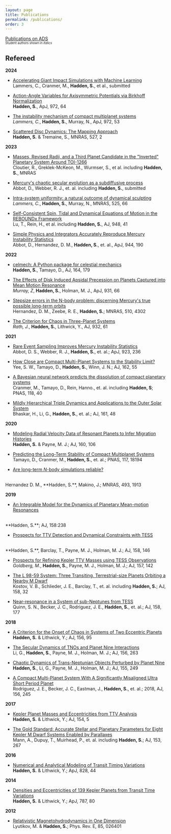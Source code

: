 ```yaml
---
layout: page
title: Publications
permalink: /publications/
order: 3
---
```


[Publications on ADS](https://ui.adsabs.harvard.edu/search/q=orcid%3A0000-0002-1032-0783&sort=date+desc)
<br>
<sub><sup>Student authors shown in *italics*</sup></sub>

Refereed
--------
**2024**
- [Accelerating Giant Impact Simulations with Machine Learning](https://arxiv.org/abs/2408.08873)
<br>Lammers, C., Cranmer, M., **Hadden, S.**, et al., submitted

- [Action-Angle Variables for Axisymmetric Potentials via Birkhoff Normalization](https://ui.adsabs.harvard.edu/abs/2024ApJ...972...64H/abstract)
<br>**Hadden, S.**, ApJ, 972, 64

- [The instability mechanism of compact multiplanet systems](https://ui.adsabs.harvard.edu/abs/2024ApJ...972...53L/abstract)
<br>*Lammers, C.*, **Hadden, S.**, Murray, N., ApJ, 972, 53

- [Scattered Disc Dynamics: The Mapping Approach](https://ui.adsabs.harvard.edu/abs/2024MNRAS.527.3054H/abstract)
<br>**Hadden, S.** & Tremaine, S., MNRAS, 527, 2

**2023**

- [Masses, Revised Radii, and a Third Planet Candidate in the "Inverted" Planetary System Around TOI-1266](https://ui.adsabs.harvard.edu/abs/2023MNRAS.tmp.3309C/abstract)
<br>Cloutier, R., Greklek-McKeon, M., Wurmser, S., et al. including  **Hadden, S.**, MNRAS 

- [Mercury's chaotic secular evolution as a subdiffusive process](https://arxiv.org/abs/2306.11870)
<br>Abbot, D., Webber, R. J., et. al. including  **Hadden, S.**, submitted

- [Intra-system uniformity: a natural outcome of dynamical sculpting](https://ui.adsabs.harvard.edu/abs/2023arXiv230402634L/abstract)
<br>*Lammers, C.*, **Hadden, S.**, Murray, N., MNRAS, 525, 66

- [Self-Consistent Spin, Tidal and Dynamical Equations of Motion in the REBOUNDx Framework](https://ui.adsabs.harvard.edu/abs/2023arXiv230300006L/abstract)
<br>Lu, T., Rein, H., et al. including **Hadden, S.**, AJ, 948, 41

- [Simple Physics and Integrators Accurately Reproduce Mercury Instability Statistics](https://ui.adsabs.harvard.edu/abs/2023ApJ...944..190A/abstract)
<br>Abbot, D., Hernandez, D. M., **Hadden, S.**, et. al., ApJ, 944, 190 

**2022**

 - [celmech: A Python package for celestial mechanics](https://ui.adsabs.harvard.edu/abs/2022arXiv220510385H/abstract)
<br> **Hadden, S.**, Tamayo, D., AJ, 164, 179

 - [The Effects of Disk Induced Apsidal Precession on Planets Captured into Mean Motion Resonance](https://ui.adsabs.harvard.edu/abs/2022ApJ...931...66M/abstract)
<br> *Murray, Z*,  **Hadden, S.**,  Holman, M. J., ApJ, 931, 66 

 - [Stepsize errors in the N-body problem: discerning Mercury's true possible long-term orbits](https://ui.adsabs.harvard.edu/abs/2022MNRAS.510.4302H/abstract)
<br> Hernandez, D. M., Zeebe, R. E.,  **Hadden, S.**; MNRAS, 510, 4302

 - [The Criterion for Chaos in Three-Planet Systems](https://ui.adsabs.harvard.edu/abs/2021arXiv211002956R/abstract)
<br> *Rath, J.*,  **Hadden, S.**,  Lithwick, Y., AJ, 932, 61

**2021**

 - [Rare Event Sampling Improves Mercury Instability Statistics](https://ui.adsabs.harvard.edu/abs/2021ApJ...923..236A/abstract)
<br> Abbot, D. S.,  Webber, R. J.,  **Hadden, S.**, et. al.; ApJ, 923, 236

 - [How Close are Compact Multi-Planet Systems to the Stability Limit?](https://ui.adsabs.harvard.edu/abs/2021arXiv210506338Y/abstract)
<br> Yee, S. W.,  Tamayo, D.,  **Hadden, S.**,  Winn, J. N.; AJ, 162, 55

 - [A Bayesian neural network predicts the dissolution of compact planetary systems](https://www.pnas.org/content/118/40/e2026053118)
<br> Cranmer, M.,  Tamayo, D.,  Rein, Hanno., et. al. including  **Hadden, S**; PNAS, 118, 40

 - [Mildly Hierarchical Triple Dynamics and Applications to the Outer Solar System](https://ui.adsabs.harvard.edu/abs/2021AJ....161...48B/abstract)
<br> Bhaskar, H.,  Li, G.,  **Hadden, S.**, et. al.; AJ, 161, 48

**2020**

 - [Modeling Radial Velocity Data of Resonant Planets to Infer Migration Histories](https://ui.adsabs.harvard.edu/abs/2020AJ....160..106H/abstract)
<br> **Hadden, S.**  & Payne, M. J.; AJ, 160, 106

 - [Predicting the Long-Term Stability of Compact Multiplanet Systems](https://ui.adsabs.harvard.edu/abs/2020PNAS..11718194T/abstract)
<br> Tamayo, D., Cranmer, M., **Hadden, S.**, et. al.; PNAS, 117, 18194

 - [Are long-term *N*-body simulations reliable?](https://ui.adsabs.harvard.edu/abs/2020MNRAS.tmp..426H/abstract)
<br>
Hernandez D. M., **Hadden, S.**, Makino, J.; MNRAS, 493, 1913

**2019**
 - [An Integrable Model for the Dynamics of Planetary Mean-motion Resonances](https://ui.adsabs.harvard.edu/abs/2019AJ....158..238H/abstract)
<br>
**Hadden, S.**; AJ, 158:238

 - [Prospects for TTV Detection and Dynamical Constraints with TESS](https://ui.adsabs.harvard.edu/abs/2019AJ....158..146H/abstract)
<br>
**Hadden, S.**, Barclay, T., Payne, M. J., Holman, M. J.; AJ, 158, 146

 - [Prospects for Refining Kepler TTV Masses using TESS Observations](https://ui.adsabs.harvard.edu/abs/2019AJ....157..142G/abstract)
<br> *Goldberg, M.*, **Hadden, S.**, Payne, M. J., Holman, M. J.; AJ, 157, 142

 - [The L 98-59 System: Three Transiting, Terrestrial-size Planets Orbiting a Nearby M Dwarf](https://ui.adsabs.harvard.edu/abs/2019AJ....158...32K/abstract)
<br> Kostov, V. B., Schlieder, J. E., Barclay, T., et. al. including **Hadden, S.**; AJ, 158, 32

 - [Near-resonance in a System of sub-Neptunes from TESS](https://ui.adsabs.harvard.edu/abs/2019AJ....158..177Q/abstract)
<br>Quinn, S. N., Becker, J. C., Rodriguez, J. E., **Hadden, S.**, et. al.; AJ, 158, 177

**2018**

 - [A Criterion for the Onset of Chaos in Systems of Two Eccentric Planets](https://ui.adsabs.harvard.edu/abs/2018AJ....156...95H/abstract)
<br>**Hadden, S.** & Lithwick, Y.; AJ, 156, 95

 - [The Secular Dynamics of TNOs and Planet Nine Interactions](https://ui.adsabs.harvard.edu/abs/2018AJ....156..263L/abstract)
<br> Li, G., **Hadden, S.**, Payne, M. J., Holman, M. J.; AJ, 156, 263

 - [Chaotic Dynamics of Trans-Neptunian Objects Perturbed by Planet Nine](https://ui.adsabs.harvard.edu/abs/2018AJ....155..249H/abstract)
<br> **Hadden, S.**, Li, G., Payne, M. J., Holman,  M. J.; AJ, 155, 249

 - [A Compact Multi-Planet System With A Significantly Misaligned Ultra Short Period Planet](https://ui.adsabs.harvard.edu/abs/2018AJ....156..245R/abstract)
<br> Rodriguez, J. E., Becker, J. C., Eastman, J., **Hadden, S.**, et. al.; 2018, AJ, 156, 245

**2017**

 - [Kepler Planet Masses and Eccentricities from TTV Analysis](https://ui.adsabs.harvard.edu/abs/2017AJ....154....5H/abstract) 
<br>**Hadden, S.** & Lithwick, Y.; AJ, 154, 5

 - [The Gold Standard: Accurate Stellar and Planetary Parameters for Eight Kepler M Dwarf Systems Enabled by Parallaxes](https://ui.adsabs.harvard.edu/abs/2017AJ....153..267M/abstract)
<br>Mann, A., Dupuy, T., Muirhead, P., et. al. including **Hadden, S.**;  AJ, 153, 267

**2016**

 - [Numerical and Analytical Modeling of Transit Timing Variations](https://ui.adsabs.harvard.edu/abs/2016ApJ...828...44H/abstract)
<br>**Hadden, S.** & Lithwick, Y.; ApJ, 828, 44

**2014**

- [Densities and Eccentricities of 139 Kepler Planets from Transit Time Variations](https://ui.adsabs.harvard.edu/abs/2014ApJ...787...80H/abstract)
<br>**Hadden, S.** & Lithwick, Y.; ApJ, 787, 80	

**2012**

- [Relativistic Magnetohydrodynamics in One Dimension](https://ui.adsabs.harvard.edu/abs/2012PhRvE..85b6401L/abstract)
<br>  Lyutikov, M. & **Hadden, S.**; Phys. Rev. E, 85, 026401





